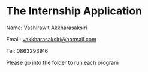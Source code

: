 # The Internship Application

Name: Vashirawit Akkharasaksiri

Email: vakkharasaksiri@hotmail.com

Tel: 0863293916


Please go into the folder to run each program
